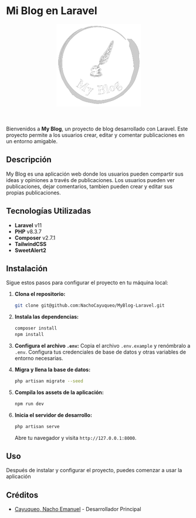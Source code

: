 # Mi Blog en Laravel

<div style="text-align: center; margin-bottom:50px">
  <img src="public/images/My_Blog_logo.png" alt="Logo_Doggy_Friends">
</div>

Bienvenidos a **My Blog**, un proyecto de blog desarrollado con Laravel. Este proyecto permite a los usuarios crear, editar y comentar publicaciones en un entorno amigable.

## Descripción

My Blog es una aplicación web donde los usuarios pueden compartir sus ideas y opiniones a través de publicaciones. Los usuarios pueden ver publicaciones, dejar comentarios, tambien pueden crear y editar sus propias publicaciones.

## Tecnologías Utilizadas

-   **Laravel** v11
-   **PHP** v8.3.7
-   **Composer** v2.7.1
-   **TailwindCSS**
-   **SweetAlert2**

## Instalación

Sigue estos pasos para configurar el proyecto en tu máquina local:

1. **Clona el repositorio:**

    ```bash
    git clone git@github.com:NachoCayuqueo/MyBlog-Laravel.git
    ```

2. **Instala las dependencias:**

    ```bash
    composer install
    npm install
    ```

3. **Configura el archivo `.env`:**
   Copia el archivo `.env.example` y renómbralo a `.env`. Configura tus credenciales de base de datos y otras variables de entorno necesarias.

4. **Migra y llena la base de datos:**

    ```bash
    php artisan migrate --seed
    ```

5. **Compila los assets de la aplicación:**

    ```bash
    npm run dev
    ```

6. **Inicia el servidor de desarrollo:**

    ```bash
    php artisan serve
    ```

    Abre tu navegador y visita `http://127.0.0.1:8000`.

## Uso

Después de instalar y configurar el proyecto, puedes comenzar a usar la aplicación

## Créditos

-   [Cayuqueo, Nacho Emanuel](https://github.com/NachoCayuqueo) - Desarrollador Principal
